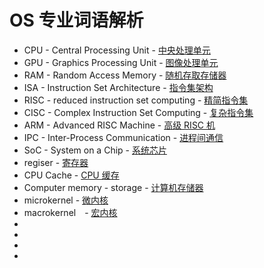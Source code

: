 # OS 专业词语解析

* CPU - Central Processing Unit - [中央处理单元](https://zh.wikipedia.org/wiki/%E4%B8%AD%E5%A4%AE%E5%A4%84%E7%90%86%E5%99%A8)
* GPU - Graphics Processing Unit - [图像处理单元](https://zh.wikipedia.org/wiki/%E5%9C%96%E5%BD%A2%E8%99%95%E7%90%86%E5%99%A8)
* RAM - Random Access Memory - [随机存取存储器](https://zh.wikipedia.org/wiki/%E9%9A%8F%E6%9C%BA%E5%AD%98%E5%8F%96%E5%AD%98%E5%82%A8%E5%99%A8)
* ISA - Instruction Set Architecture - [指令集架构](https://zh.wikipedia.org/wiki/%E6%8C%87%E4%BB%A4%E9%9B%86%E6%9E%B6%E6%A7%8B)
* RISC - reduced instruction set computing - [精简指令集](https://zh.wikipedia.org/wiki/%E7%B2%BE%E7%AE%80%E6%8C%87%E4%BB%A4%E9%9B%86)
* CISC - Complex Instruction Set Computing - [复杂指令集](https://zh.wikipedia.org/wiki/%E5%A4%8D%E6%9D%82%E6%8C%87%E4%BB%A4%E9%9B%86)
* ARM - Advanced RISC Machine - [高级 RISC 机](https://zh.wikipedia.org/wiki/ARM%E6%9E%B6%E6%A7%8B)
* IPC - Inter-Process Communication - [进程间通信](https://zh.wikipedia.org/wiki/%E8%A1%8C%E7%A8%8B%E9%96%93%E9%80%9A%E8%A8%8A)
* SoC - System on a Chip - [系统芯片](https://zh.wikipedia.org/wiki/%E7%B3%BB%E7%BB%9F%E8%8A%AF%E7%89%87)
* regiser - [寄存器](https://zh.wikipedia.org/wiki/%E5%AF%84%E5%AD%98%E5%99%A8)
* CPU Cache - [CPU 缓存](https://zh.wikipedia.org/wiki/CPU%E7%BC%93%E5%AD%98)
* Computer memory - storage - [计算机存储器](https://zh.wikipedia.org/wiki/%E9%9B%BB%E8%85%A6%E8%A8%98%E6%86%B6%E9%AB%94)
* microkernel - [微内核](https://zh.wikipedia.org/wiki/%E5%BE%AE%E5%85%A7%E6%A0%B8)
* macrokernel　- [宏内核](https://zh.wikipedia.org/wiki/%E6%95%B4%E5%A1%8A%E6%80%A7%E6%A0%B8%E5%BF%83)
* 
* 
* 
* 
